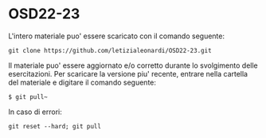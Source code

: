 # OSD22-23

L'intero materiale puo' essere scaricato con il comando seguente:

`git clone https://github.com/letizialeonardi/OSD22-23.git`

Il materiale puo' essere aggiornato e/o corretto durante lo svolgimento delle esercitazioni. 
Per scaricare la versione piu' recente, entrare nella cartella del materiale e digitare il comando seguente:

`$ git pull~`

In caso di errori: 

`git reset --hard; git pull`
